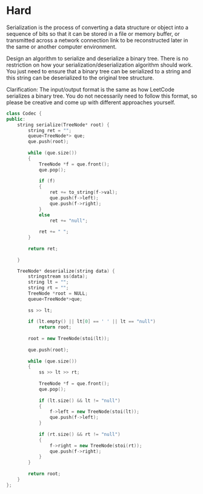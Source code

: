 # Hard

Serialization is the process of converting a data structure or object into a sequence of bits so that it can be stored in a file or memory buffer, or transmitted across a network connection link to be reconstructed later in the same or another computer environment.

Design an algorithm to serialize and deserialize a binary tree. There is no restriction on how your serialization/deserialization algorithm should work. You just need to ensure that a binary tree can be serialized to a string and this string can be deserialized to the original tree structure.

Clarification: The input/output format is the same as how LeetCode serializes a binary tree. You do not necessarily need to follow this format, so please be creative and come up with different approaches yourself.

```cpp
class Codec {
public:
    string serialize(TreeNode* root) {
        string ret = "";
        queue<TreeNode*> que;
        que.push(root);
        
        while (que.size())
        {
            TreeNode *f = que.front();
            que.pop();
            
            if (f)
            {
                ret += to_string(f->val);
                que.push(f->left);
                que.push(f->right);
            }
            else
                ret += "null";
            
            ret += " ";
        }
        
        return ret;
 
    }

    TreeNode* deserialize(string data) {
        stringstream ss(data);
        string lt = "";
        string rt = "";
        TreeNode *root = NULL;
        queue<TreeNode*>que;
        
        ss >> lt;
        
        if (lt.empty() || lt[0] == ' ' || lt == "null")
            return root;
        
        root = new TreeNode(stoi(lt));
        
        que.push(root);
        
        while (que.size())
        {
            ss >> lt >> rt;
            
            TreeNode *f = que.front();
            que.pop();
            
            if (lt.size() && lt != "null")
            {
                f->left = new TreeNode(stoi(lt));
                que.push(f->left);
            }
            
            if (rt.size() && rt != "null")
            {
                f->right = new TreeNode(stoi(rt));
                que.push(f->right);
            }
        }
        
        return root;
    }
};
```
